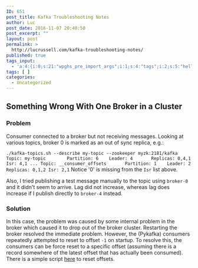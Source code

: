 ```yaml
---
ID: 651
post_title: Kafka Troubleshooting Notes
author: Luc
post_date: 2016-11-07 20:40:50
post_excerpt: ""
layout: post
permalink: >
  http://lucrussell.com/kafka-troubleshooting-notes/
published: true
tags_input:
  - 'a:4:{i:0;s:21:"wpghs_pre_import_args";i:1;s:4:"tags";i:2;s:5:"hello";i:3;s:5:"world";}'
tags: [ ]
categories:
  - Uncategorized
---
```

## Something Wrong With One Broker in a Cluster

### Problem

Consumer connected to a broker but not receiving messages. Looking at various topics, broker 0 is marked as an out of sync replica, e.g.:

`./kafka-topics.sh --describe my-topic --zookeeper myzk:2181/kafka
Topic: my-topic        Partition: 6    Leader: 4       Replicas: 0,4,1 Isr: 4,1
...
Topic: __consumer_offsets       Partition: 1    Leader: 2       Replicas: 0,1,2 Isr: 2,1` Notice '0' is missing from the `Isr` list above.

Also, I tried publishing a test message manually to the topic using `broker-0` and it didn't seem to arrive. Lag did not increase, whereas lag does increase if I publish directly to `broker-4` instead.

### Solution

In this case, the problem was caused by some internal problem in the broker which caused it to drop out of the broker cluster. Restarting the broker resolved the immediate problem. However, the (Pykafka) consumers repeatedly attempted to reset to offset `-1` on startup. To resolve this, the consumers can be force reset to a specific offset (assuming there is a record somewhere of the latest offset that has actually been consumed). There is a simple script [here][1] to reset offsets.

 [1]: https://github.com/lucrussell/kafka-tools
